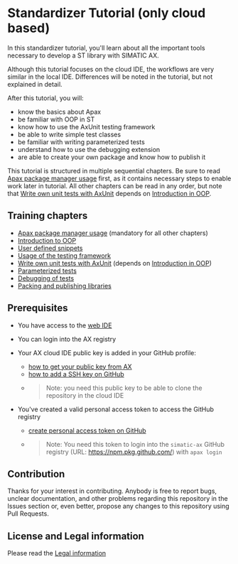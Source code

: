 # Standardizer Tutorial (only cloud based)

In this standardizer tutorial, you'll learn about all the important tools necessary to develop a ST library with SIMATIC AX.

Although this tutorial focuses on the cloud IDE, the workflows are very similar in the local IDE. Differences will be noted in the tutorial, but not explained in detail.

After this tutorial, you will:

- know the basics about Apax
- be familiar with OOP in ST
- know how to use the AxUnit testing framework
- be able to write simple test classes
- be familiar with writing parameterized tests
- understand how to use the debugging extension
- are able to create your own package and know how to publish it

This tutorial is structured in multiple sequential chapters. Be sure to read [Apax package manager usage](./doc/setup.md) first, as it contains necessary steps to enable work later in tutorial. All other chapters can be read in any order, but note that [Write own unit tests with AxUnit](./doc/write-tests.md) depends on [Introduction in OOP](./doc/oop-introduction.md).
## Training chapters

- [Apax package manager usage](./doc/setup.md) (mandatory for all other chapters)
- [Introduction to OOP](./doc/oop-introduction.md)
- [User defined snippets](./doc/user-defined-snippets.md)
- [Usage of the testing framework](./doc/testing-framework.md)
- [Write own unit tests with AxUnit](./doc/write-tests.md) (depends on [Introduction in OOP](./doc/oop-introduction.md))
- [Parameterized tests](./doc/parametrized-tests.md)
- [Debugging of tests](./doc/test-debugging.md)
- [Packing and publishing libraries](./doc/publishing-lib.md)

## Prerequisites

- You have access to the [web IDE](https://axcite.me)
- You can login into the AX registry
- Your AX cloud IDE public key is added in your GitHub profile:
  - [how to get your public key from AX](https://console.prod.ax.siemens.cloud/docs/axcode/source-code-management#cloning-in-the-cloud)
  - [how to add a SSH key on GitHub](https://docs.github.com/en/authentication/connecting-to-github-with-ssh/adding-a-new-ssh-key-to-your-github-account)
  - >Note: you need this public key to be able to clone the repository in the cloud IDE

- You've created a valid personal access token to access the GitHub registry
  - [create personal access token on GitHub](https://docs.github.com/en/authentication/keeping-your-account-and-data-secure/creating-a-personal-access-token)
  - >Note: You need this token to login into the `simatic-ax` GitHub registry (URL: <https://npm.pkg.github.com/>) with `apax login`

## Contribution

Thanks for your interest in contributing. Anybody is free to report bugs, unclear documentation, and other problems regarding this repository in the Issues section or, even better, propose any changes to this repository using Pull Requests.

## License and Legal information

Please read the [Legal information](LICENSE.md)
